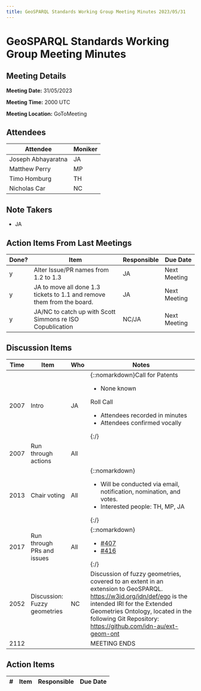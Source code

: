 ```yaml
---
title: GeoSPARQL Standards Working Group Meeting Minutes 2023/05/31
---
```

# GeoSPARQL Standards Working Group Meeting Minutes
## Meeting Details
**Meeting Date:** 31/05/2023

**Meeting Time:** 2000 UTC

**Meeting Location:** GoToMeeting  

## Attendees

| Attendee | Moniker |
| ---- | ---- |
| Joseph Abhayaratna | JA |
| Matthew Perry | MP |
| Timo Homburg | TH |
| Nicholas Car | NC |


## Note Takers
- JA

## Action Items From Last Meetings

| Done? | Item | Responsible | Due Date |
| ---- | ---- | ---- | --- |
| y | Alter Issue/PR names from 1.2 to 1.3 | JA | Next Meeting |
| y | JA to move all done 1.3 tickets to 1.1 and remove them from the board. | JA | Next Meeting |
| y | JA/NC to catch up with Scott Simmons re ISO Copublication | NC/JA | Next Meeting |

## Discussion Items

| Time | Item | Who | Notes |
| ---- | ---- | ---- | ---- |
| 2007 | Intro | JA | {::nomarkdown}Call for Patents<ul><li>None known</li></ul>Roll Call<ul><li>Attendees recorded in minutes</li><li>Attendees confirmed vocally</li></ul>{:/} |
| 2007 | Run through actions | All | |
| 2013 | Chair voting | All | {::nomarkdown}<ul><li>Will be conducted via email, notification, nomination, and votes.</li><li>Interested people: TH, MP, JA</li></ul>{:/} |
| 2017 | Run through PRs and issues | All | {::nomarkdown}<ul><li>[#407](https://github.com/opengeospatial/ogc-geosparql/pull/407)</li><li>[#416](https://github.com/opengeospatial/ogc-geosparql/issues/416)</li></ul>{:/} |
| 2052 | Discussion: Fuzzy geometries | NC | Discussion of fuzzy geometries, covered to an extent in an extension to GeoSPARQL. https://w3id.org/idn/def/ego is the intended IRI for the Extended Geometries Ontology, located in the following Git Repository: https://github.com/idn-au/ext-geom-ont  |
| 2112 | | | MEETING ENDS |

## Action Items

| \# | Item | Responsible | Due Date |
| ---- | ---- | ---- | ---- |

